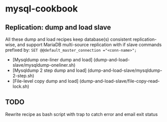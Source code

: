 # mysql-cookbook

## Replication: dump and load slave
All these dump and load recipes keep database(s) consistent replication-wise, and support MariaDB multi-source replication with if slave commands prefixed by: `SET @@default_master_connection ="<conn-name>";`
 - [Mysqldump one-liner dump and load] (dump-and-load-slave/mysqldump-oneliner.sh)
 - [Mysqldump 2 step dump and load] (dump-and-load-slave/mysqldump-2-step.sh)
 - [File-level copy dump and load] (dump-and-load-slave/file-copy-read-lock.sh)
 
## TODO
Rewrite recipe as bash script with trap to catch error and email exit status
